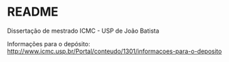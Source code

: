 # README #
Dissertação de mestrado ICMC - USP de João Batista

Informações para o depósito:
http://www.icmc.usp.br/Portal/conteudo/1301/informacoes-para-o-deposito